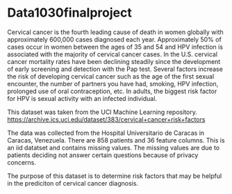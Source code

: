 # Data1030finalproject

Cervical cancer is the fourth leading cause of death in women globally with approximately 600,000 cases diagnosed each year. Approximately 50% of cases occur in women between the ages of 35 and 54 and HPV infection is associated with the majority of cervical cancer cases. In the U.S. cervical cancer mortality rates have been declining steadily since the development of early screening and detection with the Pap test. Several factors increase the risk of developing cervical cancer such as the age of the first sexual encounter, the number of partners you have had, smoking, HPV infection, prolonged use of oral contraception, etc. In adults, the biggest risk factor for HPV is sexual activity with an infected individual. 

This dataset was taken from the UCI Machine Learning repository. https://archive.ics.uci.edu/dataset/383/cervical+cancer+risk+factors

The data was collected from the Hospital Universitario de Caracas in Caracas, Venezuela. There are 858 patients and 36 feature columns. This is an iid datatset and contains missing values. The missing values are due to patients deciding not answer certain questions because of privacy concerns. 

The purpose of this dataset is to determine risk factors that may be helpful in the prediciton of cervical cancer diagnosis.

